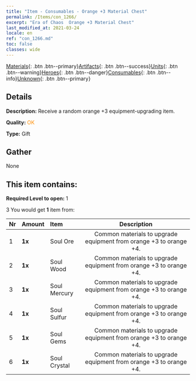 ```yaml
---
title: "Item - Consumables - Orange +3 Material Chest"
permalink: /Items/con_1266/
excerpt: "Era of Chaos  Orange +3 Material Chest"
last_modified_at: 2021-03-24
locale: en
ref: "con_1266.md"
toc: false
classes: wide
---
```

 [Materials](/Items/){: .btn .btn--primary}[Artifacts](/Items/Artifacts/){: .btn .btn--success}[Units](/Items/Units/){: .btn .btn--warning}[Heroes](/Items/Heroes/){: .btn .btn--danger}[Consumables](/Items/Consumables/){: .btn .btn--info}[Unknown](/Items/Unknown/){: .btn .btn--primary}

## Details
 **Description:** Receive a random orange +3 equipment-upgrading item.

 **Quality:** <span style="color: #FF8C00">OK</span>

 **Type:** Gift

## Gather

  None

## This item contains:

 **Required Level to open:** 1

 3 You would get **1** item  from:

  | Nr | Amount |     Item    | Description |
  |:---|:-------|:------------|:-----------:|
  | 1 |  **1x** | Soul Ore | Common materials to upgrade equipment from orange +3 to orange +4.  | 
  | 2 |  **1x** | Soul Wood | Common materials to upgrade equipment from orange +3 to orange +4.  | 
  | 3 |  **1x** | Soul Mercury | Common materials to upgrade equipment from orange +3 to orange +4.  | 
  | 4 |  **1x** | Soul Sulfur | Common materials to upgrade equipment from orange +3 to orange +4.  | 
  | 5 |  **1x** | Soul Gems | Common materials to upgrade equipment from orange +3 to orange +4.  | 
  | 6 |  **1x** | Soul Crystal | Common materials to upgrade equipment from orange +3 to orange +4.  | 
